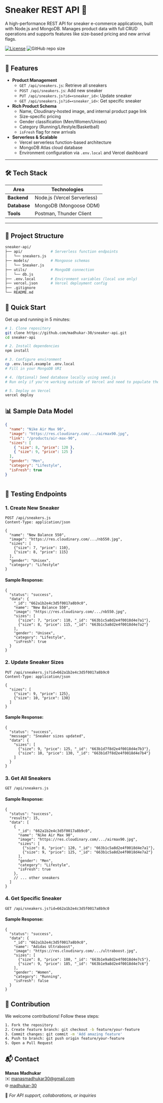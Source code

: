 # Sneaker REST API 👟

A high-performance REST API for sneaker e-commerce applications, built with Node.js and MongoDB. Manages product data with full CRUD operations and supports features like size-based pricing and new arrival flags.

[![License](https://img.shields.io/badge/License-MIT-blue.svg)](https://opensource.org/licenses/MIT)
![GitHub repo size](https://img.shields.io/github/repo-size/madhukar-30/sneaker-api)

---

## 🌟 Features

- **Product Management**
  - `GET /api/sneakers.js`: Retrieve all sneakers
  - `POST /api/sneakers.js`: Add new sneaker
  - `PUT /api/sneakers.js?id=<sneaker_id>`: Update sneaker
  - `GET /api/sneakers.js?id=<sneaker_id>`: Get specific sneaker
- **Rich Product Schema**
  - Name, Cloudinary-hosted image, and internal product page link
  - Size-specific pricing
  - Gender classification (Men/Women/Unisex)
  - Category (Running/Lifestyle/Basketball)
  - `isFresh` flag for new arrivals
- **Serverless & Scalable**
  - Vercel serverless function-based architecture
  - MongoDB Atlas cloud database
  - Environment configuration via `.env.local` and Vercel dashboard

---

## 🛠 Tech Stack

| Area        | Technologies                    |
|-------------|---------------------------------|
| **Backend** | Node.js (Vercel Serverless)     |
| **Database**| MongoDB (Mongoose ODM)          |
| **Tools**   | Postman, Thunder Client         |

---

## 📁 Project Structure

```bash
sneaker-api/
├── api/             # Serverless function endpoints
│   └── sneakers.js
├── models/          # Mongoose schemas
│   └── Sneaker.js
├── utils/           # MongoDB connection
│   └── db.js
├── .env.local       # Environment variables (local use only)
├── vercel.json      # Vercel deployment config
├── .gitignore
└── README.md
```
## 🚀 Quick Start

Get up and running in 5 minutes:

```bash
# 1. Clone repository
git clone https://github.com/madhukar-30/sneaker-api.git
cd sneaker-api

# 2. Install dependencies
npm install

# 3. Configure environment
cp .env.local.example .env.local
# Fill in your MongoDB URI

# 4. (Optional) Seed database locally using seed.js
# Run only if you're working outside of Vercel and need to populate the DB

# 5. Deploy on Vercel
vercel deploy


```

## 📊 Sample Data Model
```json
{
  "name": "Nike Air Max 90",
  "image": "https://res.cloudinary.com/.../airmax90.jpg",
  "link": "/products/air-max-90",
  "sizes": [
    { "size": 8, "price": 120 },
    { "size": 9, "price": 125 }
  ],
  "gender": "Men",
  "category": "Lifestyle",
  "isFresh": true
}



```

## 🧪 Testing Endpoints

### 1. Create New Sneaker
```http
POST /api/sneakers.js
Content-Type: application/json

{
  "name": "New Balance 550",
  "image": "https://res.cloudinary.com/.../nb550.jpg",
  "sizes": [
    {"size": 7, "price": 110},
    {"size": 8, "price": 115}
  ],
  "gender": "Unisex",
  "category": "Lifestyle"
}
```
####  Sample Response:
```
{
  "status": "success",
  "data": {
    "_id": "662a1b2e4c3d5f0017a8b9c0",
    "name": "New Balance 550",
    "image": "https://res.cloudinary.com/.../nb550.jpg",
    "sizes": [
      {"size": 7, "price": 110, "_id": "663b1c5a8d2e4f0018d4e7a1"},
      {"size": 8, "price": 115, "_id": "663b1c5a8d2e4f0018d4e7a2"}
    ],
    "gender": "Unisex",
    "category": "Lifestyle",
    "isFresh": true
  }
}
```
### 2. Update Sneaker Sizes
```
PUT /api/sneakers.js?id=662a1b2e4c3d5f0017a8b9c0
Content-Type: application/json

{
  "sizes": [
    {"size": 9, "price": 125},
    {"size": 10, "price": 130}
  ]
}
```
#### Sample Response:
```
{
  "status": "success",
  "message": "Sneaker sizes updated",
  "data": {
    "sizes": [
      {"size": 9, "price": 125, "_id": "663b1d7f8d2e4f0018d4e7b3"},
      {"size": 10, "price": 130, "_id": "663b1d7f8d2e4f0018d4e7b4"}
    ]
  }
}
```
### 3. Get All Sneakers
```
GET /api/sneakers.js
```
#### Sample Response:
```
{
  "status": "success",
  "results": 15,
  "data": [
    {
      "_id": "662a1b2e4c3d5f0017a8b9c0",
      "name": "Nike Air Max 90",
      "image": "https://res.cloudinary.com/.../airmax90.jpg",
      "sizes": [
        {"size": 8, "price": 120, "_id": "663b1c5a8d2e4f0018d4e7a1"},
        {"size": 9, "price": 125, "_id": "663b1c5a8d2e4f0018d4e7a2"}
      ],
      "gender": "Men",
      "category": "Lifestyle",
      "isFresh": true
    },
    // ... other sneakers
  ]
}
```
### 4. Get Specific Sneaker
```
GET /api/sneakers.js?id=662a1b2e4c3d5f0017a8b9c0
```
#### Sample Response:
```
{
  "status": "success",
  "data": {
    "_id": "662a1b2e4c3d5f0017a8b9c0",
    "name": "Adidas Ultraboost",
    "image": "https://res.cloudinary.com/.../ultraboost.jpg",
    "sizes": [
      {"size": 8, "price": 180, "_id": "663b1e9a8d2e4f0018d4e7c5"},
      {"size": 9, "price": 185, "_id": "663b1e9a8d2e4f0018d4e7c6"}
    ],
    "gender": "Women",
    "category": "Running",
    "isFresh": false
  }
}
```

## 🤝 Contribution
We welcome contributions! Follow these steps:
```bash
1. Fork the repository
2. Create feature branch: git checkout -b feature/your-feature
3. Commit changes: git commit -m 'Add amazing feature'
4. Push to branch: git push origin feature/your-feature
5. Open a Pull Request
```
## 📬 Contact

**Manas Madhukar**  
✉️ [manasmadhukar30@gmail.com](mailto:manasmadhukar30@gmail.com)  
🌐 [madhukar-30](https://github.com/madhukar-30)

💬 *For API support, collaborations, or inquiries*

